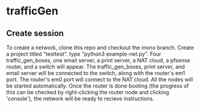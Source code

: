 # trafficGen

## Create session
To create a network, clone this repo and checkout the mono branch. Create a project titled "testtest". type "python3 example-net.py". Four traffic_gen_boxes, one email server, a print server, a NAT cloud, a pfsense router, and a switch will appear. The traffic_gen_boxes, print server, and email server will be connected to the switch, along with the router's em1 port. The router's em0 port will connect to the NAT cloud. All the nodes will be started automatically. Once the router is done booting (the progress of this can be checked by right-clicking the router node and clicking 'console'), the network will be ready to recieve instructions.
